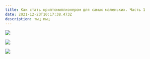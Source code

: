 ```yaml
---
title: Как стать криптомиллионером для самых маленьких. Часть 1
date: 2021-12-23T10:17:38.473Z
description: тыц пыц
---
```

![](/assets/crypto-1.001.jpeg)

![](/assets/crypto-2.001.jpeg)

![](/assets/crypto-3.001.jpeg)